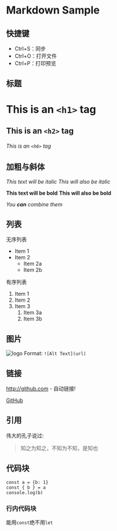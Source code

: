 # Markdown Sample

## 快捷键

- Ctrl+S：同步
- Ctrl+O：打开文件
- Ctrl+P：打印预览

## 标题

# This is an `<h1>` tag
## This is an `<h2>` tag
###### This is an `<h6>` tag

## 加粗与斜体

*This text will be italic*
_This will also be italic_

**This text will be bold**
__This will also be bold__

_You **can** combine them_

## 列表

无序列表

* Item 1
* Item 2
  * Item 2a
  * Item 2b

有序列表

1. Item 1
1. Item 2
1. Item 3
   1. Item 3a
   1. Item 3b

## 图片

![logo](/logo.svg)
Format: `![Alt Text](url)`

## 链接

http://github.com - 自动链接!

[GitHub](http://github.com)

## 引用

伟大的孔子说过:

> 知之为知之，不知为不知，是知也

## 代码块

```
const a = {b: 1}
const { b } = a
console.log(b)
```

### 行内代码块

能用`const`绝不用`let`